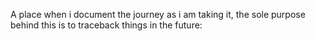 A place when i document the journey as i am taking it, the sole purpose behind this is to traceback things in the future: